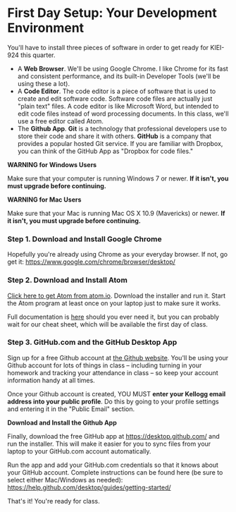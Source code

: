 # First Day Setup: Your Development Environment

You'll have to install three pieces of software in order to get ready for KIEI-924 this quarter.

- A **Web Browser**.  We'll be using Google Chrome. I like Chrome for its fast and consistent performance, and its built-in Developer Tools (we'll be using these a lot).
- A **Code Editor**. The code editor is a piece of software that is used to create and edit software code. Software code files are actually just "plain text" files.  A code editor is like Microsoft Word, but intended to edit code files instead of word processing documents. In this class, we'll use a free editor called Atom.
- The **Github App**. __Git__ is a technology that professional developers use to store their code and share it with others. **GitHub** is a company that provides a popular hosted Git service.  If you are familiar with Dropbox, you can think of the GitHub App as "Dropbox for code files."

**WARNING for Windows Users**

Make sure that your computer is running Windows 7 or newer. **If it isn't, you must upgrade before continuing.**


**WARNING for Mac Users**

Make sure that your Mac is running Mac OS X 10.9 (Mavericks) or newer. **If it isn't, you must upgrade before continuing.**



### Step 1. Download and Install Google Chrome

Hopefully you're already using Chrome as your everyday browser.  If not, go get it: https://www.google.com/chrome/browser/desktop/

### Step 2. Download and Install Atom

[Click here to get Atom from atom.io](http://atom.io). Download the installer and run it.  Start the Atom program at least once on your laptop just to make sure it works.

Full documentation is [here](https://atom.io/docs) should you ever need it, but you can probably wait for our cheat sheet, which will be available the first day of class.

### Step 3. GitHub.com and the GitHub Desktop App

Sign up for a free Github account at [the Github website](https://github.com/). You'll be using your Github account for lots of things in class – including turning in your homework and tracking your attendance in class – so keep your account information handy at all times.

Once your Github account is created, YOU MUST **enter your Kellogg email address into your public profile**. Do this by going to your profile settings and entering it in the "Public Email" section.

**Download and Install the Github App**

Finally, download the free GitHub app at https://desktop.github.com/ and run the installer.  This will make it easier for you to sync files from your laptop to your GitHub.com account automatically. 

Run the app and add your GitHub.com credentials so that it knows about your GitHub account.  Complete instructions can be found here (be sure to select either Mac/Windows as needed): https://help.github.com/desktop/guides/getting-started/

That's it!  You're ready for class.
